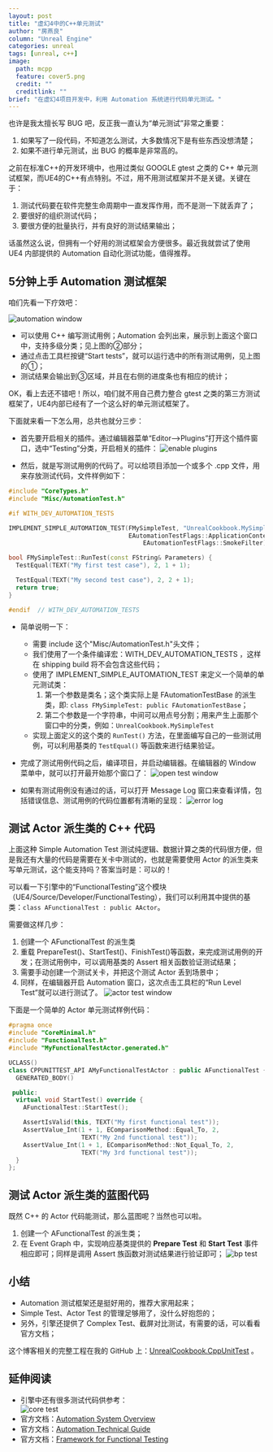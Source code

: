```yaml
---
layout: post
title: "虚幻4中的C++单元测试"
author: "房燕良"
column: "Unreal Engine"
categories: unreal
tags: [unreal, c++]
image:
  path: mcpp
  feature: cover5.png
  credit: ""
  creditlink: ""
brief: "在虚幻4项目开发中，利用 Automation 系统进行代码单元测试。"
---
```


也许是我太擅长写 BUG 吧，反正我一直认为“单元测试”非常之重要：
1. 如果写了一段代码，不知道怎么测试，大多数情况下是有些东西没想清楚；
2. 如果不进行单元测试，出 BUG 的概率是非常高的。

之前在标准C++的开发环境中，也用过类似 GOOGLE gtest 之类的 C++ 单元测试框架，而UE4的C++有点特别。不过，用不用测试框架并不是关键。关键在于：
1. 测试代码要在软件完整生命周期中一直发挥作用，而不是测一下就丢弃了；
2. 要很好的组织测试代码；
3. 要很方便的批量执行，并有良好的测试结果输出；

话虽然这么说，但拥有一个好用的测试框架会方便很多。最近我就尝试了使用 UE4 内部提供的 Automation 自动化测试功能，值得推荐。

## 5分钟上手 Automation 测试框架

咱们先看一下疗效吧：

![automation window](/assets/img/ucookbook/cpp_unit/02_my_simple_test.png)

- 可以使用 C++ 编写测试用例；Automation 会列出来，展示到上面这个窗口中，支持多级分类；见上图的②部分；
- 通过点击工具栏按键“Start tests”，就可以运行选中的所有测试用例，见上图的①；
- 测试结果会输出到③区域，并且在右侧的进度条也有相应的统计；

OK，看上去还不错吧！所以，咱们就不用自己费力整合 gtest 之类的第三方测试框架了，UE4内部已经有了一个这么好的单元测试框架了。

下面就来看一下怎么用，总共也就分三步：

- 首先要开启相关的插件。通过编辑器菜单“Editor-->Plugins”打开这个插件窗口，选中“Testing”分类，开启相关的插件：
![enable plugins](/assets/img/ucookbook/cpp_unit/01_enable_plugins.png)

- 然后，就是写测试用例的代码了。可以给项目添加一个或多个 .cpp 文件，用来存放测试代码，文件样例如下：

```cpp
#include "CoreTypes.h"
#include "Misc/AutomationTest.h"

#if WITH_DEV_AUTOMATION_TESTS

IMPLEMENT_SIMPLE_AUTOMATION_TEST(FMySimpleTest, "UnrealCookbook.MySimpleTest",
                                 EAutomationTestFlags::ApplicationContextMask |
                                     EAutomationTestFlags::SmokeFilter)

bool FMySimpleTest::RunTest(const FString& Parameters) {
  TestEqual(TEXT("My first test case"), 2, 1 + 1);

  TestEqual(TEXT("My second test case"), 2, 2 + 1);
  return true;
}

#endif  // WITH_DEV_AUTOMATION_TESTS
```

- 简单说明一下：
    * 需要 include 这个"Misc/AutomationTest.h"头文件；
    * 我们使用了一个条件编译宏：WITH_DEV_AUTOMATION_TESTS ，这样在 shipping build 将不会包含这些代码；
    * 使用了 IMPLEMENT_SIMPLE_AUTOMATION_TEST 来定义一个简单的单元测试类：
      1. 第一个参数是类名；这个类实际上是 FAutomationTestBase 的派生类，即: `class FMySimpleTest: public FAutomationTestBase`；
      2. 第二个参数是一个字符串，中间可以用点号分割；用来产生上面那个窗口中的分类，例如：`UnrealCookbook.MySimpleTest`
    * 实现上面定义的这个类的 `RunTest()` 方法，在里面编写自己的一些测试用例，可以利用基类的 `TestEqual()` 等函数来进行结果验证。

- 完成了测试用例代码之后，编译项目，并启动编辑器。在编辑器的 Window 菜单中，就可以打开最开始那个窗口了：
![open test window](/assets/img/ucookbook/cpp_unit/03_open_window.png)

- 如果有测试用例没有通过的话，可以打开 Message Log 窗口来查看详情，包括错误信息、测试用例的代码位置都有清晰的呈现：
![error log](/assets/img/ucookbook/cpp_unit/06_error_log.png)

## 测试 Actor 派生类的 C++ 代码

上面这种 Simple Automation Test 测试纯逻辑、数据计算之类的代码很方便，但是我还有大量的代码是需要在关卡中测试的，也就是需要使用 Actor 的派生类来写单元测试，这个能支持吗？答案当时是：可以的！

可以看一下引擎中的“FunctionalTesting”这个模块（UE4/Source/Developer/FunctionalTesting），我们可以利用其中提供的基类：`class AFunctionalTest : public AActor`。

需要做这样几步：
1. 创建一个 AFunctionalTest 的派生类
2. 重载 PrepareTest()、StartTest()、FinishTest()等函数，来完成测试用例的开发；在测试用例中，可以调用基类的 Assert 相关函数验证测试结果；
3. 需要手动创建一个测试关卡，并把这个测试 Actor 丢到场景中；
3. 同样，在编辑器开启 Automation 窗口，这次点击工具栏的“Run Level Test”就可以进行测试了。
![actor test window](/assets/img/ucookbook/cpp_unit/04_test_actor_wnd.png)

下面是一个简单的 Actor 单元测试样例代码：

```cpp
#pragma once
#include "CoreMinimal.h"
#include "FunctionalTest.h"
#include "MyFunctionalTestActor.generated.h"

UCLASS()
class CPPUNITTEST_API AMyFunctionalTestActor : public AFunctionalTest {
  GENERATED_BODY()

 public:
  virtual void StartTest() override {
    AFunctionalTest::StartTest();

    AssertIsValid(this, TEXT("My first functional test"));
    AssertValue_Int(1 + 1, EComparisonMethod::Equal_To, 2,
                    TEXT("My 2nd functional test"));
    AssertValue_Int(1 + 1, EComparisonMethod::Not_Equal_To, 2,
                    TEXT("My 3rd functional test"));
  }
};
```

## 测试 Actor 派生类的蓝图代码

既然 C++ 的 Actor 代码能测试，那么蓝图呢？当然也可以啦。

1. 创建一个 AFunctionalTest 的派生类；
2. 在 Event Graph 中，实现响应基类提供的 **Prepare Test** 和 **Start Test** 事件相应即可；同样是调用 Assert 族函数对测试结果进行验证即可；
![bp test](/assets/img/ucookbook/cpp_unit/05_bp_test.png)

## 小结

- Automation 测试框架还是挺好用的，推荐大家用起来；
- Simple Test、Actor Test 的管理足够用了，没什么好抱怨的；
- 另外，引擎还提供了 Complex Test、截屏对比测试，有需要的话，可以看看官方文档；

这个博客相关的完整工程在我的 GitHub 上：[UnrealCookbook.CppUnitTest](https://github.com/neil3d/UnrealCookbook/tree/master/CppUnitTest) 。

## 延伸阅读

- 引擎中还有很多测试代码供参考：  
![core test](/assets/img/ucookbook/cpp_unit/01_core_tests.png)
- 官方文档：[Automation System Overview](https://docs.unrealengine.com/en-US/Programming/Automation/index.html)
- 官方文档：[Automation Technical Guide](https://docs.unrealengine.com/en-US/Programming/Automation/TechnicalGuide/index.html)
- 官方文档：[Framework for Functional Testing](https://docs.unrealengine.com/en-US/Programming/Automation/FunctionalTesting/index.html)